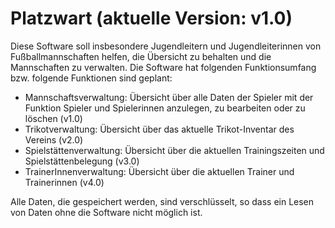 # Platzwart (aktuelle Version: v1.0)
Diese Software soll insbesondere Jugendleitern und Jugendleiterinnen von Fußballmannschaften helfen, die Übersicht zu behalten und die Mannschaften zu verwalten. 
Die Software hat folgenden Funktionsumfang bzw. folgende Funktionen sind geplant: 
* Mannschaftsverwaltung: Übersicht über alle Daten der Spieler mit der Funktion Spieler und Spielerinnen anzulegen, zu bearbeiten oder zu löschen (v1.0)
* Trikotverwaltung: Übersicht über das aktuelle Trikot-Inventar des Vereins (v2.0)
* Spielstättenverwaltung: Übersicht über die aktuellen Trainingszeiten und Spielstättenbelegung (v3.0)
* TrainerInnenverwaltung: Übersicht über die aktuellen Trainer und Trainerinnen (v4.0)

Alle Daten, die gespeichert werden, sind verschlüsselt, so dass ein Lesen von Daten ohne die Software nicht möglich ist.
